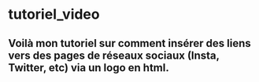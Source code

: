 # tutoriel_video
## Voilà mon tutoriel sur comment insérer des liens vers des pages de réseaux sociaux (Insta, Twitter, etc) via un logo en html.

